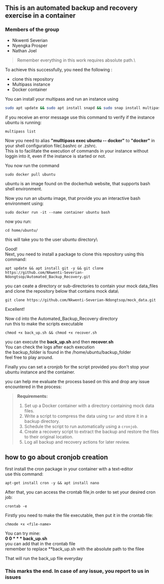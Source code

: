 ## This is an automated backup and recovery exercise in a container
### Members of the group
- Nkwenti Severian
- Nyengka Prosper
- Nathan Joel
> Remember everything in this work requires absolute path.\

To achieve this successfully, you need the following :

- clone this repository
- Multipass instance
- Docker container

You can install your multipass and run an instance using
```sh
sudo apt update && sudo apt install snapd && sudo snap install multipass && multipass launch docker --name ubuntu
```
if you receive an error message use this command to verify if the instance ubuntu is running:
```
multipass list
```

Now you need to alias **"mulltipass exec ubuntu -- docker"** to **"docker"** in your shell configuration file(.bashrc or .zshrc.\
This is to facilitate the execution of commands in your instance without loggin into it, even if the instance is started or not.

You now run the command
```
sudo docker pull ubuntu
```
ubuntu is an image found on the dockerhub website, that supports bash shell environment.

Now you run an ubuntu image, that provide you an interactive bash environment using:
```
sudo docker run -it --name container ubuntu bash
```
now you run:
```
cd home/ubuntu/
```
this will take you to the user ubuntu directory\

Good!\
Next, you need to install a package to clone this repository using this command:
```
apt update && apt install git -y && git clone https://github.com/Nkwenti-Severian-Ndongtsop/Automated_Backup_Recovery.git
```
you can ceate a directory or sub-directories to contain your mock data_files\
and clone the repository below that contains mock data\
```
git clone https://github.com/Nkwenti-Severian-Ndongtsop/mock_data.git
```

Excellent!

Now cd into the Automated_Backup_Recovery directory\
run this to make the scripts executable
```
chmod +x back_up.sh && chmod +x recover.sh
```
you can execute the **back_up.sh** and then **recover.sh**\
You can check the logs after each execution\
the backup_folder is found in the /home/ubuntu/backup_folder\
feel free to play around.

Finally you can set a cronjob for the script provided you don't stop your ubuntu instance and the container.

you can help me evaluate the process based on this and drop any issue encountered in the process:
>**Requirements:**
>1. Set up a Docker container with a directory containing mock data files.
>2. Write a script to compress the data using `tar` and store it in a backup directory.
>3. Schedule the script to run automatically using a `cronjob`.
>4. Create a recovery script to extract the backup and restore the files to their original location.
>5. Log all backup and recovery actions for later review.

## how to go about cronjob creation
first install the cron package in your container with a text-editor\
use this command:
```
apt-get install cron -y && apt install nano
```

After that, you can access the crontab file,in order to set your desired cron job:

```
crontab -e
```

Firstly you need to make the file executable, then put it in the crontab file:
```
chmode +x <file-name>
```
You can try mine:\
**0 0 * * * back_up.sh**\
you can add that in the crontab file\
remember to replace **back_up.sh with the absolute path to the filee

That will run the back_up file everyday

### This marks the end. In case of any issue, you report to us in issues
  
